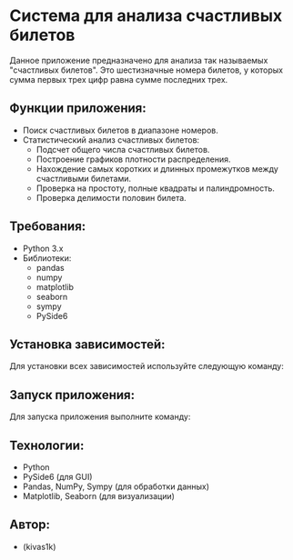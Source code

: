 # Система для анализа счастливых билетов

Данное приложение предназначено для анализа так называемых "счастливых билетов". Это шестизначные номера билетов, у которых сумма первых трех цифр равна сумме последних трех.

## Функции приложения:
- Поиск счастливых билетов в диапазоне номеров.
- Статистический анализ счастливых билетов:
  - Подсчет общего числа счастливых билетов.
  - Построение графиков плотности распределения.
  - Нахождение самых коротких и длинных промежутков между счастливыми билетами.
  - Проверка на простоту, полные квадраты и палиндромность.
  - Проверка делимости половин билета.

## Требования:
- Python 3.x
- Библиотеки:
  - pandas
  - numpy
  - matplotlib
  - seaborn
  - sympy
  - PySide6

## Установка зависимостей:
Для установки всех зависимостей используйте следующую команду:


## Запуск приложения:
Для запуска приложения выполните команду:


## Технологии:
- Python
- PySide6 (для GUI)
- Pandas, NumPy, Sympy (для обработки данных)
- Matplotlib, Seaborn (для визуализации)

## Автор:
- (kivas1k)

